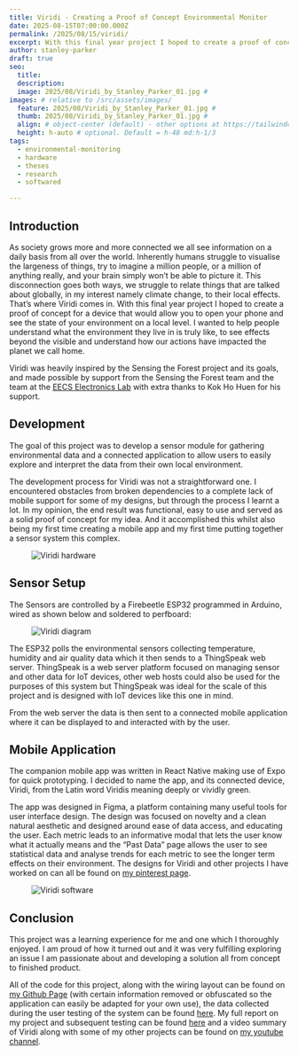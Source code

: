 ```yaml
---
title: Viridi - Creating a Proof of Concept Environmental Monitor
date: 2025-08-15T07:00:00.000Z
permalink: /2025/08/15/viridi/
excerpt: With this final year project I hoped to create a proof of concept for a device that would allow you to open your phone and see the state of your environment on a local level. #
author: stanley-parker
draft: true
seo:
  title:
  description:
  image: 2025/08/Viridi_by_Stanley_Parker_01.jpg #
images: # relative to /src/assets/images/
  feature: 2025/08/Viridi_by_Stanley_Parker_01.jpg #
  thumb: 2025/08/Viridi_by_Stanley_Parker_01.jpg #
  align: # object-center (default) - other options at https://tailwindcss.com/docs/object-position
  height: h-auto # optional. Default = h-48 md:h-1/3
tags:
  - environmental-monitoring
  - hardware
  - theses
  - research
  - softwared

---
```


## Introduction

As society grows more and more connected we all see information on a daily basis from all over the world. Inherently humans struggle to visualise the largeness of things, try to imagine a million people, or a million of anything really, and your brain simply won’t be able to picture it. This disconnection goes both ways, we struggle to relate things that are talked about globally, in my interest namely climate change, to their local effects. That’s where Viridi comes in. With this final year project I hoped to create a proof of concept for a device that would allow you to open your phone and see the state of your environment on a local level. I wanted to help people understand what the environment they live in is truly like, to see effects beyond the visible and understand how our actions have impacted the planet we call home.

Viridi was heavily inspired by the Sensing the Forest project and its goals, and made possible by support from the Sensing the Forest team and the team at the [EECS Electronics Lab](https://www.qmul.ac.uk/eecs/undergraduate/why-choose-us/facilities/electronics-laboratory--facilities/) with extra thanks to Kok Ho Huen for his support.

## Development

The goal of this project was to develop a sensor module for gathering environmental data and a connected application to allow users to easily explore and interpret the data from their own local environment.


The development process for Viridi was not a straightforward one. I encountered obstacles from broken dependencies to a complete lack of mobile support for some of my designs, but through the process I learnt a lot. In my opinion, the end result was functional, easy to use and served as a solid proof of concept for my idea. And it accomplished this whilst also being my first time creating a mobile app and my first time putting together a sensor system this complex.

<div class="flex justify-center items-center">
<figure>
<img class="mt-4 mb-4" src="/assets/images/2025/08/Viridi_by_Stanley_Parker_02.jpg" alt="Viridi hardware">
</figure>
</div>

## Sensor Setup

The Sensors are controlled by a Firebeetle ESP32 programmed in Arduino, wired as shown below and soldered to perfboard:

<div class="flex justify-center items-center">
<figure>
<img class="mt-4 mb-4" src="/assets/images/2025/08/Viridi_by_Stanley_Parker_03.jpg" alt="Viridi diagram">
</figure>
</div>

The ESP32 polls the environmental sensors collecting temperature, humidity and air quality data which it then sends to a ThingSpeak web server. ThingSpeak is a web server platform focused on managing sensor and other data for IoT devices, other web hosts could also be used for the purposes of this system but ThingSpeak was ideal for the scale of this project and is designed with IoT devices like this one in mind.

From the web server the data is then sent to a connected mobile application where it can be displayed to and interacted with by the user.

## Mobile Application

The companion mobile app was written in React Native making use of Expo for quick prototyping. I decided to name the app, and its connected device, Viridi, from the Latin word Viridis meaning deeply or vividly green.

The app was designed in Figma, a platform containing many useful tools for user interface design. The design was focused on novelty and a clean natural aesthetic and designed around ease of data access, and educating the user. Each metric leads to an informative modal that lets the user know what it actually means and the “Past Data” page allows the user to see statistical data and analyse trends for each metric to see the longer term effects on their environment. The designs for Viridi and other projects I have worked on can all be found on [my pinterest page](https://pin.it/459qRZ1MV).

<div class="flex justify-center items-center">
<figure>
<img class="mt-4 mb-4" src="/assets/images/2025/08/Viridi_by_Stanley_Parker_04.jpg" alt="Viridi software">
</figure>
</div>

## Conclusion

This project was a learning experience for me and one which I thoroughly enjoyed. I am proud of how it turned out and it was very fulfilling exploring an issue I am passionate about and developing a solution all from concept to finished product.

All of the code for this project, along with the wiring layout can be found on [my Github Page](https://github.com/S-Parker03/Final-Year-Project---Viridi) (with certain information removed or obfuscated so the application can easily be adapted for your own use), the data collected during the user testing of the system can be found [here](https://zenodo.org/records/15345933). My full report on my project and subsequent testing can be found [here](https://drive.google.com/file/d/1SvQQYAr9KHe1mL70GcwYlbMx7xSQlfZG/view?usp=sharing) and a video summary of Viridi along with some of my other projects can be found on [my youtube channel](https://www.youtube.com/@stanleyp03).
